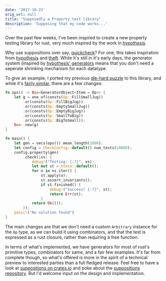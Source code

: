 ```yaml
---
date: '2017-10-23'
orig_url: null
title: "Supposedly a Property test library"
description: 'Supposing that my code works...'
---
```



Over the past few weeks, I've been inspired to create a new property testing library for rust, very much inspired by the work in [hypothesis](http://hypothesis.works/). 

<!--more-->
Why use suppositions over say, [quickcheck](https://github.com/BurntSushi/quickcheck)? For one, this takes inspiration from [hypothesis](hypothesis.works) and [theft](https://github.com/silentbicycle/theft). While it's still in it's early days, the generator system (inspired by [hypothesis' generators](hypothesis.works/articles/compositional-shrinking/) means that you don't need a seperate shrinking mechanism for each datatype.

To give an example, I ported my previous [die-hard puzzle](https://tech.labs.oliverwyman.com/blog/2017/05/30/die-hard-statefully/) to this library, and while it's [fairly similar](https://github.com/cstorey/suppositions/blob/fe9883a8577ae15dc831941e932ef98c480df4d6/examples/die-hard.rs), there are a few changes:

```rust
fn ops() -> Box<GeneratorObject<Item = Op>> {
    let g = one_of(consts(Op::FillSmallJug))
        .or(consts(Op::FillBigJug))
        .or(consts(Op::EmptySmallJug))
        .or(consts(Op::EmptyBigJug))
        .or(consts(Op::SmallToBig))
        .or(consts(Op::BigToSmall));
    Box::new(g)
}

fn main() {
    let gen = vecs(ops()).mean_length(1000);
    let config = CheckConfig::default().num_tests(10000);
    config.property(gen)
        .check(|xs| {
            debug!("Testing: {:?}", xs);
            let mut st = State::default();
            for o in xs.iter() {
                st.apply(o);
                st.assert_invariants();
                if st.finished() {
                    debug!("Success! {:?}", st);
                    return Err(st);
                }
            return Ok(());
        });
    panic!("No solution found")
}
```

The main changes are that we don't need a custom `Arbitrary` instance for the `Op` type, as we can build it using combinators, and that the test is expressed as a rust closure, rather than requiring a free function.

In terms of what's implemented, we have generators for most of rust's primitive types, combinators for same, and a fair few examples. It's far from complete though, so what's offered is more in the spirit of a technical preview to interested parties than a full fledged release. Feel free to have a look at [suppositions on crates.io](https://crates.io/crates/suppositions) and poke about the [suppositions repository](https://github.com/cstorey/suppositions). But I'd welcome input on the design and implementation.
